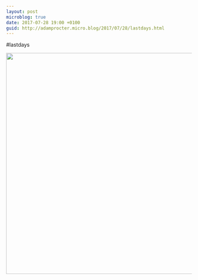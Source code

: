 ```yaml
---
layout: post
microblog: true
date: 2017-07-28 19:00 +0100
guid: http://adamprocter.micro.blog/2017/07/28/lastdays.html
---
```

#lastdays

<img src="http://discursive.adamprocter.co.uk/uploads/2017/0bc2a521b7.jpg" width="600" height="600" />
